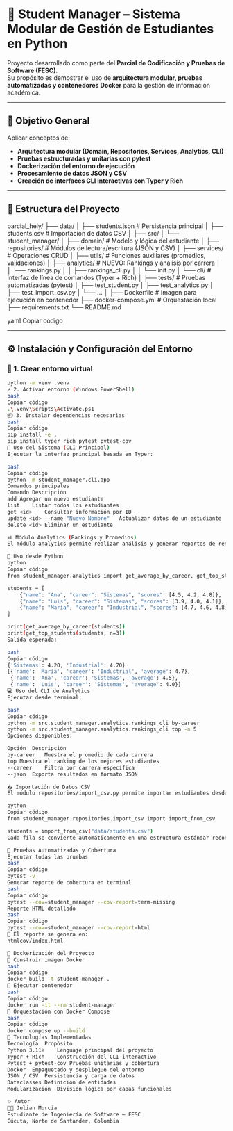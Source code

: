 # 📘 Student Manager – Sistema Modular de Gestión de Estudiantes en Python

Proyecto desarrollado como parte del **Parcial de Codificación y Pruebas de Software (FESC)**.  
Su propósito es demostrar el uso de **arquitectura modular, pruebas automatizadas y contenedores Docker** para la gestión de información académica.

---

## 🧠 Objetivo General
Aplicar conceptos de:
- **Arquitectura modular (Domain, Repositories, Services, Analytics, CLI)**
- **Pruebas estructuradas y unitarias con pytest**
- **Dockerización del entorno de ejecución**
- **Procesamiento de datos JSON y CSV**
- **Creación de interfaces CLI interactivas con Typer y Rich**

---

## 🧱 Estructura del Proyecto

parcial_hely/
├── data/
│ ├── students.json # Persistencia principal
│ ├── students.csv # Importación de datos CSV
│
├── src/
│ └── student_manager/
│ ├── domain/ # Modelo y lógica del estudiante
│ ├── repositories/ # Módulos de lectura/escritura (JSON y CSV)
│ ├── services/ # Operaciones CRUD
│ ├── utils/ # Funciones auxiliares (promedios, validaciones)
│ ├── analytics/ # NUEVO: Rankings y análisis por carrera
│ │ ├── rankings.py
│ │ ├── rankings_cli.py
│ │ └── init.py
│ └── cli/ # Interfaz de línea de comandos (Typer + Rich)
│
├── tests/ # Pruebas automatizadas (pytest)
│ ├── test_student.py
│ ├── test_analytics.py
│ ├── test_import_csv.py
│ └── ...
│
├── Dockerfile # Imagen para ejecución en contenedor
├── docker-compose.yml # Orquestación local
├── requirements.txt
└── README.md

yaml
Copiar código

---

## ⚙️ Instalación y Configuración del Entorno

### 🧩 1. Crear entorno virtual

```bash
python -m venv .venv
⚡ 2. Activar entorno (Windows PowerShell)
bash
Copiar código
.\.venv\Scripts\Activate.ps1
📦 3. Instalar dependencias necesarias
bash
Copiar código
pip install -e .
pip install typer rich pytest pytest-cov
🚀 Uso del Sistema (CLI Principal)
Ejecutar la interfaz principal basada en Typer:

bash
Copiar código
python -m student_manager.cli.app
Comandos principales
Comando	Descripción
add	Agregar un nuevo estudiante
list	Listar todos los estudiantes
get <id>	Consultar información por ID
update <id> --name "Nuevo Nombre"	Actualizar datos de un estudiante
delete <id>	Eliminar un estudiante

📊 Módulo Analytics (Rankings y Promedios)
El módulo analytics permite realizar análisis y generar reportes de rendimiento académico por carrera.

📘 Uso desde Python
python
Copiar código
from student_manager.analytics import get_average_by_career, get_top_students

students = [
    {"name": "Ana", "career": "Sistemas", "scores": [4.5, 4.2, 4.8]},
    {"name": "Luis", "career": "Sistemas", "scores": [3.9, 4.0, 4.1]},
    {"name": "María", "career": "Industrial", "scores": [4.7, 4.6, 4.8]},
]

print(get_average_by_career(students))
print(get_top_students(students, n=3))
Salida esperada:

bash
Copiar código
{'Sistemas': 4.20, 'Industrial': 4.70}
[{'name': 'María', 'career': 'Industrial', 'average': 4.7},
 {'name': 'Ana', 'career': 'Sistemas', 'average': 4.5},
 {'name': 'Luis', 'career': 'Sistemas', 'average': 4.0}]
💻 Uso del CLI de Analytics
Ejecutar desde terminal:

bash
Copiar código
python -m src.student_manager.analytics.rankings_cli by-career
python -m src.student_manager.analytics.rankings_cli top -n 5
Opciones disponibles:

Opción	Descripción
by-career	Muestra el promedio de cada carrera
top	Muestra el ranking de los mejores estudiantes
--career	Filtra por carrera específica
--json	Exporta resultados en formato JSON

📥 Importación de Datos CSV
El módulo repositories/import_csv.py permite importar estudiantes desde archivos CSV estándar:

python
Copiar código
from student_manager.repositories.import_csv import import_from_csv

students = import_from_csv("data/students.csv")
Cada fila se convierte automáticamente en una estructura estándar reconocida por el sistema y los módulos de análisis.

🧪 Pruebas Automatizadas y Cobertura
Ejecutar todas las pruebas
bash
Copiar código
pytest -v
Generar reporte de cobertura en terminal
bash
Copiar código
pytest --cov=student_manager --cov-report=term-missing
Reporte HTML detallado
bash
Copiar código
pytest --cov=student_manager --cov-report=html
📁 El reporte se genera en:
htmlcov/index.html

🐳 Dockerización del Proyecto
🧰 Construir imagen Docker
bash
Copiar código
docker build -t student-manager .
🚀 Ejecutar contenedor
bash
Copiar código
docker run -it --rm student-manager
🧩 Orquestación con Docker Compose
bash
Copiar código
docker compose up --build
🧾 Tecnologías Implementadas
Tecnología	Propósito
Python 3.11+	Lenguaje principal del proyecto
Typer + Rich	Construcción del CLI interactivo
Pytest + pytest-cov	Pruebas unitarias y cobertura
Docker	Empaquetado y despliegue del entorno
JSON / CSV	Persistencia y carga de datos
Dataclasses	Definición de entidades
Modularización	División lógica por capas funcionales

✨ Autor
👨‍💻 Julian Murcia
Estudiante de Ingeniería de Software – FESC
Cúcuta, Norte de Santander, Colombia
